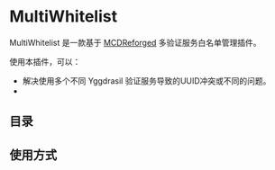 # MultiWhitelist

MultiWhitelist 是一款基于 [MCDReforged](https://mcdreforged.com/) 多验证服务白名单管理插件。

使用本插件，可以：

- 解决使用多个不同 Yggdrasil 验证服务导致的UUID冲突或不同的问题。
- 

## 目录



## 使用方式

## 